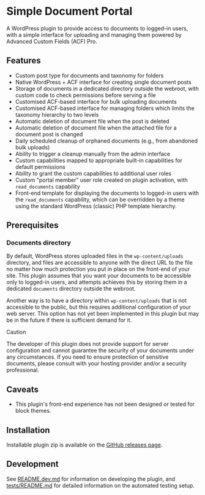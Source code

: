 # Simple Document Portal

A WordPress plugin to provide access to documents to logged-in users, with a simple interface for uploading and managing them powered by Advanced Custom Fields (ACF) Pro.

## Features

- Custom post type for documents and taxonomy for folders
- Native WordPress + ACF interface for creating single document posts
- Storage of documents in a dedicated directory outside the webroot, with custom code to check permissions before serving a file
- Customised ACF-based interface for bulk uploading documents
- Customised ACF-based interface for managing folders which limits the taxonomy hierarchy to two levels
- Automatic deletion of document file when the post is deleted
- Automatic deletion of document file when the attached file for a document post is changed
- Daily scheduled cleanup of orphaned documents (e.g., from abandoned bulk uploads)
- Ability to trigger a cleanup manually from the admin interface
- Custom capabilities mapped to appropriate built-in capabilities for default permissions
- Ability to grant the custom capabilities to additional user roles
- Custom "portal member" user role created on plugin activation, with `read_documents` capability
- Front-end template for displaying the documents to logged-in users with the `read_documents` capability, which can be overridden by a theme using the standard WordPress (classic) PHP template hierarchy.

## Prerequisites

### Documents directory

By default, WordPress stores uploaded files in the `wp-content/uploads` directory, and files are accessible to anyone with the direct URL to the file no matter how much protection you put in place on the front-end of your site. This plugin assumes that you want your documents to be accessible only to logged-in users, and attempts achieves this by storing them in a dedicated `documents` directory outside the webroot.

Another way is to have a directory within `wp-content/uploads` that is not accessible to the public, but this requires additional configuration of your web server. This option has not yet been implemented in this plugin but may be in the future if there is sufficient demand for it.

> [!CAUTION]
> The developer of this plugin does not provide support for server configuration and cannot guarantee the security of your documents under any circumstances. If you need to ensure protection of sensitive documents, please consult with your hosting provider and/or a security professional.

## Caveats

- This plugin's front-end experience has not been designed or tested for block themes.

## Installation

Installable plugin zip is available on the [GitHub releases page](https://github.com/doubleedesign/simple-document-portal/releases).

## Development

See [README.dev.md](README.dev.md) for information on developing the plugin, and [tests/README.md](tests/README.md) for detailed information on the automated testing setup.
